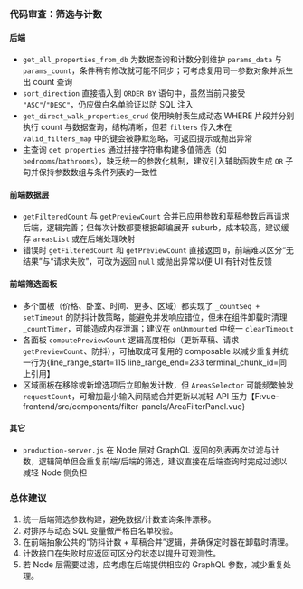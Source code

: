 ### 代码审查：筛选与计数

#### 后端

* `get_all_properties_from_db` 为数据查询和计数分别维护 `params_data` 与 `params_count`，条件稍有修改就可能不同步；可考虑复用同一参数对象并派生出 count 查询
* `sort_direction` 直接插入到 `ORDER BY` 语句中，虽然当前只接受 `"ASC"`/`"DESC"`，仍应做白名单验证以防 SQL 注入
* `get_direct_walk_properties_crud` 使用映射表生成动态 WHERE 片段并分别执行 count 与数据查询，结构清晰，但若 `filters` 传入未在 `valid_filters_map` 中的键会被静默忽略，可返回提示或抛出异常
* 主查询 `get_properties` 通过拼接字符串构建多值筛选（如 `bedrooms`/`bathrooms`），缺乏统一的参数化机制，建议引入辅助函数生成 `OR` 子句并保持参数数组与条件列表的一致性

#### 前端数据层

* `getFilteredCount` 与 `getPreviewCount` 合并已应用参数和草稿参数后再请求后端，逻辑完善；但每次计数都要根据邮编展开 suburb，成本较高，建议缓存 `areasList` 或在后端处理映射
* 错误时 `getFilteredCount` 和 `getPreviewCount` 直接返回 `0`，前端难以区分“无结果”与“请求失败”，可改为返回 `null` 或抛出异常以便 UI 有针对性反馈

#### 前端筛选面板

* 多个面板（价格、卧室、时间、更多、区域）都实现了 `_countSeq + setTimeout` 的防抖计数策略，能避免并发响应错位，但未在组件卸载时清理 `_countTimer`，可能造成内存泄漏；建议在 `onUnmounted` 中统一 `clearTimeout`
* 各面板 `computePreviewCount` 逻辑高度相似（更新草稿、请求 `getPreviewCount`、防抖），可抽取成可复用的 composable 以减少重复并统一行为{line_range_start=115 line_range_end=233 terminal_chunk_id=同上引用】
* 区域面板在移除或新增选项后立即触发计数，但 `AreasSelector` 可能频繁触发 `requestCount`，可增加最小输入间隔或合并更新以减轻 API 压力【F:vue-frontend/src/components/filter-panels/AreaFilterPanel.vue}

#### 其它

* `production-server.js` 在 Node 层对 GraphQL 返回的列表再次过滤与计数，逻辑简单但会重复前端/后端的筛选，建议直接在后端查询时完成过滤以减轻 Node 侧负担

### 总体建议

1. 统一后端筛选参数构建，避免数据/计数查询条件漂移。
2. 对排序与动态 SQL 变量做严格白名单校验。
3. 在前端抽象公共的“防抖计数 + 草稿合并”逻辑，并确保定时器在卸载时清理。
4. 计数接口在失败时应返回可区分的状态以提升可观测性。
5. 若 Node 层需要过滤，应考虑在后端提供相应的 GraphQL 参数，减少重复处理。
